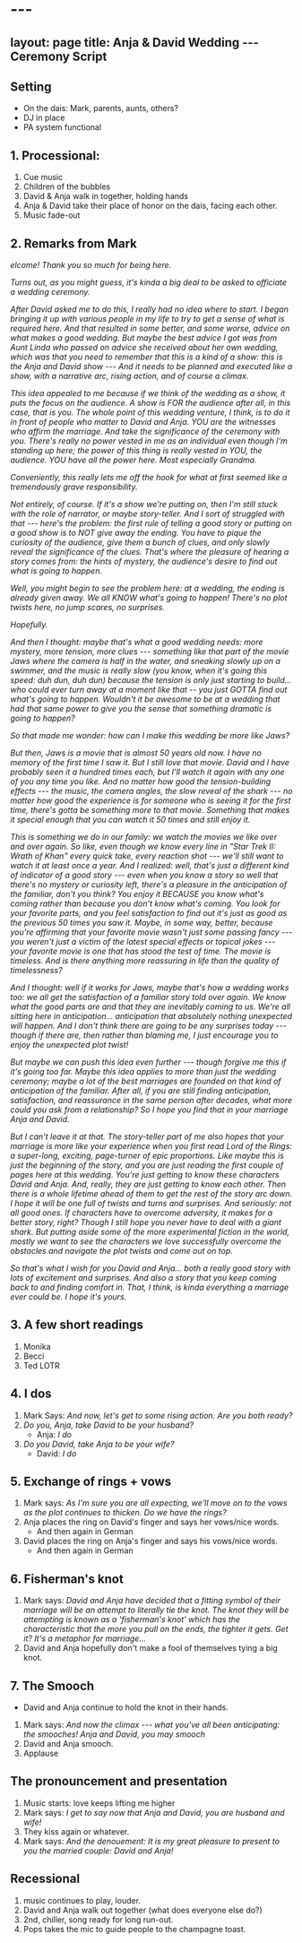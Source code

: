 # ---
layout: page
title: Anja & David Wedding --- Ceremony Script
---



## Setting
* On the dais: Mark, parents, aunts, others?
* DJ in place
* PA system functional

## 1. Processional:
1. Cue music
2. Children of the bubbles
3. David & Anja walk in together, holding hands
4. Anja & David take their place of honor on the dais, facing each other.
5. Music fade-out

## 2. Remarks from Mark
_elcome! Thank you so much for being here._

_Turns out, as you might guess, it's kinda a big deal to be asked to officiate a wedding ceremony._

_After David asked me to do this, I really had no idea where to start. I began bringing it up with various people in my life to try to get a sense of what is required here. And that resulted in some better, and some worse, advice on what makes a good wedding. But maybe the best advice I got was from Aunt Linda who passed on advice she received about her own wedding, which was that you need to remember that this is a kind of a show: this is the Anja and David show --- And it needs to be planned and executed like a show, with a narrative arc, rising action, and of course a climax._

_This idea appealed to me because if we think of the wedding as a show, it puts the focus on the audience. A show is FOR the audience after all, in this case, that is you. The whole point of this wedding venture, I think, is to do it in front of people who matter to David and Anja. YOU are the witnesses who affirm the marriage. And take the significance of the ceremony with you. There's really no power vested in me as an individual even though I'm standing up here; the power of this thing is really vested in YOU, the audience. YOU have all the power here. Most especially Grandma._

_Conveniently, this really lets me off the hook for what at first seemed like a tremendously grave responsibility._

_Not entirely, of course. If it's a show we're putting on, then I'm still stuck with the role of narrator, or maybe story-teller. And I sort of struggled with that --- here's the problem: the first rule of telling a good story or putting on a good show is to NOT give away the ending. You have to pique the curiosity of the audience, give them a bunch of clues, and only slowly reveal the significance of the clues. That's where the pleasure of hearing a story comes from: the hints of mystery, the audience's desire to find out what is going to happen._

_Well, you might begin to see the problem here: at a wedding, the ending is already given away. We all KNOW what's going to happen!  There's no plot twists here, no jump scares, no surprises._

_Hopefully._

_And then I thought: maybe that's what a good wedding needs: more mystery, more tension, more clues --- something like that part of the movie Jaws where the camera is half in the water, and sneaking slowly up on a swimmer, and the music is really slow (you know, when it's going this speed: duh dun, duh dun) because the tension is only just starting to build... who could ever turn away at a moment like that -- you just GOTTA find out what's going to happen. Wouldn't it be awesome to be at a wedding that had that same power to give you the sense that something dramatic is going to happen?_

_So that made me wonder: how can I make this wedding be more like Jaws?_

_But then, Jaws is a movie that is almost 50 years old now. I have no memory of the first time I saw it. But I still love that movie. David and I have probably seen it a hundred times each, but I'll watch it again with any one of you any time you like. And no matter how good the tension-building effects --- the music, the camera angles, the slow reveal of the shark --- no matter how good the experience is for someone who is seeing it for the first time, there's gotta be something more to that movie. Something that makes it special enough that you can watch it 50 times and still enjoy it._

_This is something we do in our family: we watch the movies we like over and over again. So like, even though we know every line in "Star Trek II: Wrath of Khan" every quick take, every reaction shot --- we'll still want to watch it at least once a year. And I realized: well, that's just a different kind of indicator of a good story --- even when you know a story so well that there's no mystery or curiosity left, there's a pleasure in the anticipation of the familiar, don't you think? You enjoy it BECAUSE you know what's coming rather than because you don't know what's coming. You look for your favorite parts, and you feel satisfaction to find out it's just as good as the previous 50 times you saw it. Maybe, in some way, better, because you're affirming that your favorite movie wasn't just some passing fancy --- you weren't just a victim of the latest special effects or topical jokes --- your favorite movie is one that has stood the test of time. The movie is timeless. And is there anything more reassuring in life than the quality of timelessness?_

_And I thought: well if it works for Jaws, maybe that's how a wedding works too: we all get the satisfaction of a familiar story told over again. We know what the good parts are and that they are inevitably coming to us. We're all sitting here in anticipation... anticipation that absolutely nothing unexpected will happen. And I don't think there are going to be any surprises today --- though if there are, then rather than blaming me, I just encourage you to enjoy the unexpected plot twist!_

_But maybe we can push this idea even further --- though forgive me this if it's going too far. Maybe this idea applies to more than just the wedding ceremony; maybe a lot of the best marriages are founded on that kind of anticipation of the familiar. After all, if you are still finding anticipation, satisfaction, and reassurance in the same person after decades, what more could you ask from a relationship? So I hope you find that in your marriage Anja and David._ 

_But I can't leave it at that. The story-teller part of me also hopes that your marriage is more like your experience when you first read Lord of the Rings: a super-long, exciting, page-turner of epic proportions. Like maybe this is just the beginning of the story, and you are just reading the first couple of pages here at this wedding. You're just getting to know these characters David and Anja. And, really, they are just getting to know each other. Then there is a whole lifetime ahead of them to get the rest of the story arc down. I hope it will be one full of twists and turns and surprises. And seriously: not all good ones. If characters have to overcome adversity, it makes for a better story, right? Though I still hope you never have to deal with a giant shark. But putting aside some of the more experimental fiction in the world, mostly we want to see the characters we love successfully overcome the obstacles and navigate the plot twists and come out on top._ 

_So that's what I wish for you David and Anja... both a really good story with lots of excitement and surprises. And also a story that you keep coming back to and finding comfort in. That, I think, is kinda everything a marriage ever could be. I hope it's yours._


## 3. A few short readings
1. Monika
2. Becci
3. Ted LOTR


## 4. I dos
1. Mark Says: _And now, let's get to some rising action. Are you both ready?_
2. _Do you, Anja, take David to be your husband?_
	* Anja: _I do_
3. _Do you David, take Anja to be your wife?_
	* David: _I do_


## 5. Exchange of rings + vows
1. Mark says: _As I'm sure you are all expecting, we'll move on to the vows as the plot continues to thicken. Do we have the rings?_
2. Anja places the ring on David's finger and says her vows/nice words.
	* And then again in German
3. David places the ring on Anja's finger and says his vows/nice words.
	* And then again in German
	
## 6. Fisherman's knot
1. Mark says: _David and Anja have decided that a fitting symbol of their marriage will be an attempt to literally tie the knot. The knot they will be attempting is known as a 'fisherman's knot' which has the characteristic that the more you pull on the ends, the tighter it gets. Get it? It's a metaphor for marriage..._
2. David and Anja hopefully don't make a fool of themselves tying a big knot.


## 7. The Smooch
* David and Anja continue to hold the knot in their hands. 
1. Mark says: _And now the climax --- what you've all been anticipating: the smooches! Anja and David, you may smooch_
2. David and Anja smooch.
3. Applause


## The pronouncement and presentation
1. Music starts: love keeps lifting me higher
2. Mark says: _I get to say now that Anja and David, you are husband and wife!_
3. They kiss again or whatever.
4. Mark says: _And the denouement: It is my great pleasure to present to you the married couple: David and Anja!_

## Recessional
1. music continues to play, louder.
2. David and Anja walk out together (what does everyone else do?)
3. 2nd, chiller, song ready for long run-out.
4. Pops takes the mic to guide people to the champagne toast.




